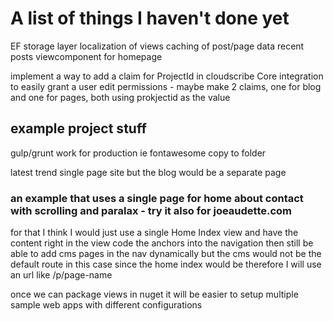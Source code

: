 # A list of things I haven't done yet

EF storage layer
localization of views
caching of post/page data
recent posts viewcomponent for homepage

implement a way to add a claim for ProjectId in cloudscribe Core integration to easily grant a user edit permissions - maybe make 2 claims, one for blog and one for pages, both using prokjectid as the value




## example project stuff

gulp/grunt work for production ie fontawesome copy to folder

latest trend single page site but the blog would be a separate page

### an example that uses a single page for home about contact with scrolling and paralax - try it also for joeaudette.com
for that I think I would just use a single Home Index view and have the content right in the view
code the anchors into the navigation
then still be able to add cms pages in the nav dynamically but the cms would not be the default route in this case
since the home index would be
therefore I will use an url like /p/page-name

once we can package views in nuget it will be easier to setup multiple sample web apps with different configurations

